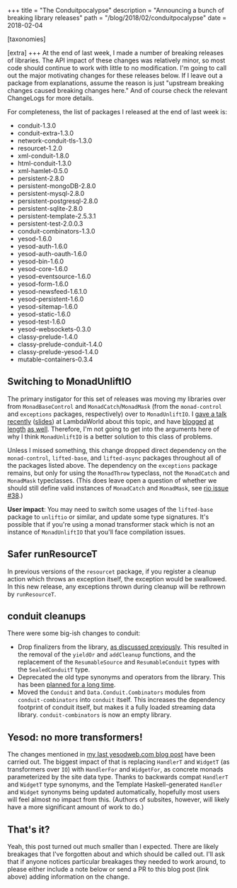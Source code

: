 +++
title = "The Conduitpocalypse"
description = "Announcing a bunch of breaking library releases"
path = "/blog/2018/02/conduitpocalypse"
date = 2018-02-04

[taxonomies]

[extra]
+++
At the end of last week, I made a number of breaking releases of
libraries. The API impact of these changes was relatively minor, so
most code should continue to work with little to no modification. I'm
going to call out the major motivating changes for these releases
below. If I leave out a package from explanations, assume the reason
is just "upstream breaking changes caused breaking changes here." And
of course check the relevant ChangeLogs for more details.

For completeness, the list of packages I released at the end of last
week is:

- conduit-1.3.0
- conduit-extra-1.3.0
- network-conduit-tls-1.3.0
- resourcet-1.2.0
- xml-conduit-1.8.0
- html-conduit-1.3.0
- xml-hamlet-0.5.0
- persistent-2.8.0
- persistent-mongoDB-2.8.0
- persistent-mysql-2.8.0
- persistent-postgresql-2.8.0
- persistent-sqlite-2.8.0
- persistent-template-2.5.3.1
- persistent-test-2.0.0.3
- conduit-combinators-1.3.0
- yesod-1.6.0
- yesod-auth-1.6.0
- yesod-auth-oauth-1.6.0
- yesod-bin-1.6.0
- yesod-core-1.6.0
- yesod-eventsource-1.6.0
- yesod-form-1.6.0
- yesod-newsfeed-1.6.1.0
- yesod-persistent-1.6.0
- yesod-sitemap-1.6.0
- yesod-static-1.6.0
- yesod-test-1.6.0
- yesod-websockets-0.3.0
- classy-prelude-1.4.0
- classy-prelude-conduit-1.4.0
- classy-prelude-yesod-1.4.0
- mutable-containers-0.3.4

## Switching to MonadUnliftIO

The primary instigator for this set of releases was moving my
libraries over from `MonadBaseControl` and `MonadCatch`/`MonadMask`
(from the `monad-control` and `exceptions` packages, respectively)
over to `MonadUnliftIO`. I
[gave a talk recently](https://www.youtube.com/watch?v=KZIN9f9rI34)
([slides](https://www.snoyman.com/reveal/monad-transformer-state)) at
LambdaWorld about this topic, and have
[blogged](https://www.fpcomplete.com/blog/2017/07/announcing-new-unliftio-library)
[at](https://www.fpcomplete.com/blog/2017/07/the-rio-monad)
[length](https://www.fpcomplete.com/blog/2017/06/readert-design-pattern)
[as well](https://www.fpcomplete.com/blog/2017/06/tale-of-two-brackets).
Therefore, I'm not going to get into the arguments here of why I think
`MonadUnliftIO` is a better solution to this class of problems.

Unless I missed something, this change dropped direct dependency on
the `monad-control`, `lifted-base`, and `lifted-async` packages
throughout all of the packages listed above. The dependency on the
`exceptions` package remains, but only for using the `MonadThrow`
typeclass, not the `MonadCatch` and `MonadMask` typeclasses. (This
does leave open a question of whether we should still define valid
instances of `MonadCatch` and `MonadMask`, see
[rio issue #38](https://github.com/commercialhaskell/rio/issues/38).)

__User impact__: You may need to switch some usages of the
`lifted-base` package to `unliftio` or similar, and update some type
signatures. It's possible that if you're using a monad transformer
stack which is not an instance of `MonadUnliftIO` that you'll face
compilation issues.

## Safer runResourceT

In previous versions of the `resourcet` package, if you register a
cleanup action which throws an exception itself, the exception would
be swallowed. In this new release, any exceptions thrown during
cleanup will be rethrown by `runResourceT`.

## conduit cleanups

There were some big-ish changes to conduit:

* Drop finalizers from the library,
  [as discussed previously](https://www.snoyman.com/blog/2018/01/drop-conduits-finalizers). This
  resulted in the removal of the `yieldOr` and `addCleanup` functions,
  and the replacement of the `ResumableSource` and `ResumableConduit`
  types with the `SealedConduitT` type.
* Deprecated the old type synonyms and operators from the
  library. This has been
  [planned for a long time](https://www.snoyman.com/blog/2016/09/proposed-conduit-reskin).
* Moved the `Conduit` and `Data.Conduit.Combinators` modules from
  `conduit-combinators` into `conduit` itself. This increases the
  dependency footprint of conduit itself, but makes it a fully loaded
  streaming data library. `conduit-combinators` is now an empty
  library.

## Yesod: no more transformers!

The changes mentioned in
[my last yesodweb.com blog post](https://www.yesodweb.com/blog/2018/01/upcoming-yesod-breaking-changes)
have been carried out. The biggest impact of that is replacing
`HandlerT` and `WidgetT` (as transformers over `IO`) with `HandlerFor`
and `WidgetFor`, as concrete monads parameterized by the site data
type. Thanks to backwards compat `HandlerT` and `WidgetT` type
synonyms, and the Template Haskell-generated `Handler` and `Widget`
synonyms being updated automatically, hopefully most users will feel
almost no impact from this. (Authors of subsites, however, will likely
have a more significant amount of work to do.)

## That's it?

Yeah, this post turned out much smaller than I expected. There are
likely breakages that I've forgotten about and which should be called
out. I'll ask that if anyone notices particular breakages they needed
to work around, to please either include a note below or send a PR to
this blog post (link above) adding information on the change.
